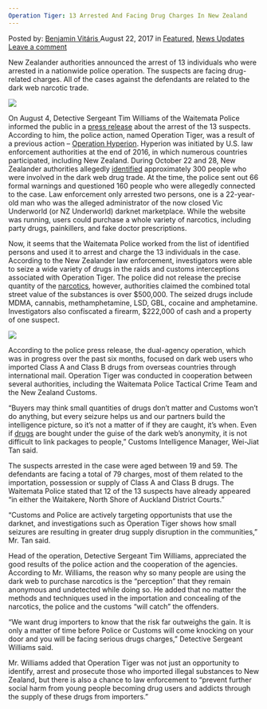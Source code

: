 ```yaml
---
Operation Tiger: 13 Arrested And Facing Drug Charges In New Zealand
---
```

<article class="post-listing post-22111 post type-post status-publish format-standard has-post-thumbnail hentry 
category-news-updates tag-1826 tag-charges tag-drug tag-facing tag-operation tag-tiger tag-zealand">
    <div class="post-inner">
        <span>Posted by: <a href="https://www.deepdotweb.com/author/benjaminvi/" title="">Benjamin Vitáris </a></span>
    <span>August 22, 2017</span>
    <span>in <a href="https://www.deepdotweb.com/category/deepdot-news/" rel="category tag">Featured</a>, <a href="https://www.deepdotweb.com/category/news-updates/" rel="category tag">News Updates</a></span>
    <span><a href="https://www.deepdotweb.com/2017/08/22/operation-tiger-13-arrested-facing-drug-charges-new-zealand/#respond">Leave a comment</a></span>
    </p>
    <div class="clear"></div>
    <div class="entry">
    <p>New Zealander authorities announced the arrest of 13 individuals who were arrested in a nationwide police operation. The suspects are facing drug-related charges. All of the cases against the defendants are related to the dark web narcotic trade.</p>
    <p><img class="wp-image-22115 aligncenter" src="https://www.deepdotweb.com/wp-content/uploads/2017/08/word-image-16.jpeg" srcset="https://www.deepdotweb.com/wp-content/uploads/2017/08/word-image-16.jpeg 640w, https://www.deepdotweb.com/wp-content/uploads/2017/08/word-image-16-300x188.jpeg 300w" sizes="(max-width: 640px) 100vw, 640px" /></p>
    <p>On August 4, Detective Sergeant Tim Williams of the Waitemata Police informed the public in a <a href="http://www.police.govt.nz/news/release/waitemata-police-and-customs-pleased-success-operation-tiger-photos">press release</a> about the arrest of the 13 suspects. According to him, the police action, named Operation Tiger, was a result of a previous action – <a href="https://www.deepdotweb.com/tag/hyperion/">Operation Hyperion</a>. Hyperion was initiated by U.S. law enforcement authorities at the end of 2016, in which numerous countries participated, including New Zealand. During October 22 and 28, New Zealander authorities allegedly <a href="https://www.deepdotweb.com/2016/11/08/300-new-zealanders-identified-global-dark-net-crackdown/">identified</a> approximately 300 people who were involved in the dark web drug trade. At the time, the police sent out 66 formal warnings and questioned 160 people who were allegedly connected to the case. Law enforcement only arrested two persons, one is a 22-year-old man who was the alleged administrator of the now closed Vic Underworld (or NZ Underworld) darknet marketplace. While the website was running, users could purchase a whole variety of narcotics, including party drugs, painkillers, and fake doctor prescriptions.</p>
    <p>Now, it seems that the Waitemata Police worked from the list of identified persons and used it to arrest and charge the 13 individuals in the case. According to the New Zealander law enforcement, investigators were able to seize a wide variety of drugs in the raids and customs interceptions associated with Operation Tiger. The police did not release the precise quantity of the <a href="https://www.deepdotweb.com/2017/07/19/police-arrest-three-men-seize-bunch-narcotics-trafficked-darknet/">narcotics</a>, however, authorities claimed the combined total street value of the substances is over $500,000. The seized drugs include MDMA, cannabis, methamphetamine, LSD, GBL, cocaine and amphetamine. Investigators also confiscated a firearm, $222,000 of cash and a property of one suspect.</p>
    <p><a id="post-22111-_gjdgxs"></a> <img class="wp-image-22116 aligncenter" src="https://www.deepdotweb.com/wp-content/uploads/2017/08/word-image-17.jpeg" srcset="https://www.deepdotweb.com/wp-content/uploads/2017/08/word-image-17.jpeg 364w, https://www.deepdotweb.com/wp-content/uploads/2017/08/word-image-17-228x300.jpeg 228w" sizes="(max-width: 364px) 100vw, 364px" /></p>
    <p>According to the police press release, the dual-agency operation, which was in progress over the past six months, focused on dark web users who imported Class A and Class B drugs from overseas countries through international mail. Operation Tiger was conducted in cooperation between several authorities, including the Waitemata Police Tactical Crime Team and the New Zealand Customs.</p>
    <p>“Buyers may think small quantities of drugs don’t matter and Customs won’t do anything, but every seizure helps us and our partners build the intelligence picture, so it’s not a matter of if they are caught, it’s when. Even if <a href="https://www.deepdotweb.com/tag/drugs/">drugs</a> are bought under the guise of the dark web’s anonymity, it is not difficult to link packages to people,” Customs Intelligence Manager, Wei-Jiat Tan said.</p>
    <p>The suspects arrested in the case were aged between 19 and 59. The defendants are facing a total of 79 charges, most of them related to the importation, possession or supply of Class A and Class B drugs. The Waitemata Police stated that 12 of the 13 suspects have already appeared “in either the Waitakere, North Shore of Auckland District Courts.”</p>
    <p>“Customs and Police are actively targeting opportunists that use the darknet, and investigations such as Operation Tiger shows how small seizures are resulting in greater drug supply disruption in the communities,” Mr. Tan said.</p>
    <p>Head of the operation, Detective Sergeant Tim Williams, appreciated the good results of the police action and the cooperation of the agencies. According to Mr. Williams, the reason why so many people are using the dark web to purchase narcotics is the “perception” that they remain anonymous and undetected while doing so. He added that no matter the methods and techniques used in the importation and concealing of the narcotics, the police and the customs “will catch” the offenders.</p>
    <p>“We want drug importers to know that the risk far outweighs the gain. It is only a matter of time before Police or Customs will come knocking on your door and you will be facing serious drugs charges,” Detective Sergeant Williams said.</p>
    <p>Mr. Williams added that Operation Tiger was not just an opportunity to identify, arrest and prosecute those who imported illegal substances to New Zealand, but there is also a chance to law enforcement to “prevent further social harm from young people becoming drug users and addicts through the supply of these drugs from importers.”</p>
    </div>
    <span style="display:none"><a href="https://www.deepdotweb.com/tag/13/" rel="tag">13</a> <a href="https://www.deepdotweb.com/tag/arrested/" rel="tag">arrested</a> <a href="https://www.deepdotweb.com/tag/charges/" rel="tag">charges</a> <a href="https://www.deepdotweb.com/tag/drug/" rel="tag">drug</a> <a href="https://www.deepdotweb.com/tag/facing/" rel="tag">facing</a> <a href="https://www.deepdotweb.com/tag/operation/" rel="tag">operation</a> <a href="https://www.deepdotweb.com/tag/tiger/" rel="tag">tiger</a> <a href="https://www.deepdotweb.com/tag/zealand/" rel="tag">zealand</a></span> <span style="display:none" class="updated">2017-08-22</span>
    <div style="display:none" class="vcard author" itemprop="author" itemscope itemtype="http://schema.org/Person"><strong class="fn" itemprop="name"><a href="https://www.deepdotweb.com/author/benjaminvi/" title="Posts by Benjamin Vitáris" rel="author">Benjamin Vitáris</a></strong></div>
    </div>
</article>

